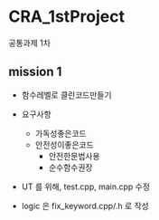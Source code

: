 # CRA_1stProject
공통과제 1차

## mission 1
* 함수레벨로 클린코드만들기
* 요구사항
  - 가독성좋은코드
  - 안전성이좋은코드
    - 안전한문법사용
    - 순수함수권장
   
* UT 를 위해, test.cpp, main.cpp 수정
* logic 은 fix_keyword.cpp/.h 로 작성

